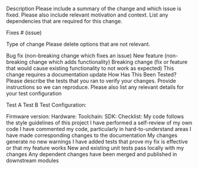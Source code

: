 Description
Please include a summary of the change and which issue is fixed. Please also include relevant motivation and context. List any dependencies that are required for this change.

Fixes # (issue)

Type of change
Please delete options that are not relevant.

 Bug fix (non-breaking change which fixes an issue)
 New feature (non-breaking change which adds functionality)
 Breaking change (fix or feature that would cause existing functionality to not work as expected)
 This change requires a documentation update
How Has This Been Tested?
Please describe the tests that you ran to verify your changes. Provide instructions so we can reproduce. Please also list any relevant details for your test configuration

 Test A
 Test B
Test Configuration:

Firmware version:
Hardware:
Toolchain:
SDK:
Checklist:
 My code follows the style guidelines of this project
 I have performed a self-review of my own code
 I have commented my code, particularly in hard-to-understand areas
 I have made corresponding changes to the documentation
 My changes generate no new warnings
 I have added tests that prove my fix is effective or that my feature works
 New and existing unit tests pass locally with my changes
 Any dependent changes have been merged and published in downstream modules
